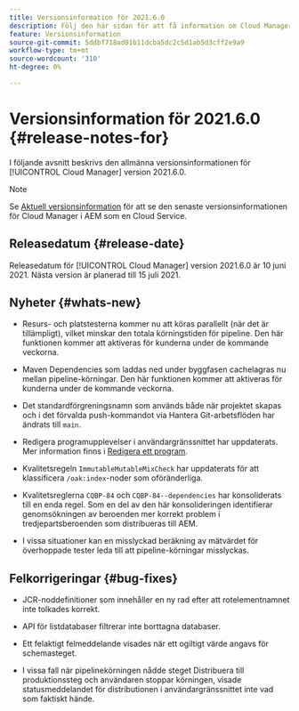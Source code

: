 ```yaml
---
title: Versionsinformation för 2021.6.0
description: Följ den här sidan för att få information om Cloud Manager version 2021.6.0
feature: Versionsinformation
source-git-commit: 5ddbf718ad01b11dcba5dc2c5d1ab5d3cff2e9a9
workflow-type: tm+mt
source-wordcount: '310'
ht-degree: 0%

---
```


# Versionsinformation för 2021.6.0 {#release-notes-for}

I följande avsnitt beskrivs den allmänna versionsinformationen för [!UICONTROL Cloud Manager] version 2021.6.0.

>[!NOTE]
>Se [Aktuell versionsinformation](https://experienceleague.adobe.com/docs/experience-manager-cloud-service/onboarding/getting-access/release-notes-cloud-manager/release-notes-cm-current.html?lang=en#getting-access) för att se den senaste versionsinformationen för Cloud Manager i AEM som en Cloud Service.

## Releasedatum {#release-date}

Releasedatum för [!UICONTROL Cloud Manager] version 2021.6.0 är 10 juni 2021.
Nästa version är planerad till 15 juli 2021.

## Nyheter {#whats-new}

* Resurs- och platstesterna kommer nu att köras parallellt (när det är tillämpligt), vilket minskar den totala körningstiden för pipeline. Den här funktionen kommer att aktiveras för kunderna under de kommande veckorna.

* Maven Dependencies som laddas ned under byggfasen cachelagras nu mellan pipeline-körningar. Den här funktionen kommer att aktiveras för kunderna under de kommande veckorna.

* Det standardförgreningsnamn som används både när projektet skapas och i det förvalda push-kommandot via Hantera Git-arbetsflöden har ändrats till `main`.

* Redigera programupplevelser i användargränssnittet har uppdaterats. Mer information finns i [Redigera ett program](/help/using/setting-up-program.md#editing-program).

* Kvalitetsregeln `ImmutableMutableMixCheck` har uppdaterats för att klassificera `/oak:index`-noder som oföränderliga.

* Kvalitetsreglerna `CQBP-84` och `CQBP-84--dependencies` har konsoliderats till en enda regel. Som en del av den här konsolideringen identifierar genomsökningen av beroenden mer korrekt problem i tredjepartsberoenden som distribueras till AEM.

* I vissa situationer kan en misslyckad beräkning av mätvärdet för överhoppade tester leda till att pipeline-körningar misslyckas.

## Felkorrigeringar {#bug-fixes}

* JCR-noddefinitioner som innehåller en ny rad efter att rotelementnamnet inte tolkades korrekt.

* API för listdatabaser filtrerar inte borttagna databaser.

* Ett felaktigt felmeddelande visades när ett ogiltigt värde angavs för schemasteget.

* I vissa fall när pipelinekörningen nådde steget Distribuera till produktionssteg och användaren stoppar körningen, visade statusmeddelandet för distributionen i användargränssnittet inte vad som faktiskt hände.
